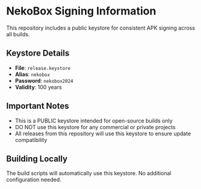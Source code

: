 # NekoBox Signing Information

This repository includes a public keystore for consistent APK signing across all builds.

## Keystore Details
- **File**: `release.keystore`
- **Alias**: `nekobox`
- **Password**: `nekobox2024`
- **Validity**: 100 years

## Important Notes
- This is a PUBLIC keystore intended for open-source builds only
- DO NOT use this keystore for any commercial or private projects
- All releases from this repository will use this keystore to ensure update compatibility

## Building Locally
The build scripts will automatically use this keystore. No additional configuration needed.
